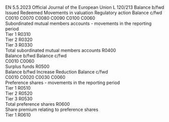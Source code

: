 EN  5.5.2023 Official Journal of the European Union L 120/213
 Balance b/fwd  Issued  Redeemed  Movements in 
valuation  Regulatory 
action  Balance c/fwd  
C0010  C0070  C0080  C0090  C0100  C0060  
Subordinated mutual members accounts - movements in 
the reporting period  
Tier 1  R0310  
Tier 2  R0320  
Tier 3  R0330  
Total subordinated mutual members accounts  R0400  
Balance b/fwd  Balance c/fwd  
C0010  C0060  
Surplus funds  R0500  
Balance b/fwd  Increase  Reduction  Balance c/fwd  
C0010  C0020  C0030  C0060  
Preference shares - movements in the reporting period  
Tier 1  R0510  
Tier 2  R0520  
Tier 3  R0530  
Total preference shares  R0600  
Share premium relating to preference shares  
Tier 1  R0610